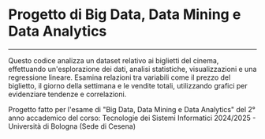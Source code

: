 # Progetto di Big Data, Data Mining e Data Analytics
---
Questo codice analizza un dataset relativo ai biglietti del cinema, effettuando un'esplorazione dei dati, analisi statistiche, visualizzazioni e una regressione lineare. Esamina relazioni tra variabili come il prezzo del biglietto, il giorno della settimana e le vendite totali, utilizzando grafici per evidenziare tendenze e correlazioni.

Progetto fatto per l'esame di "Big Data, Data Mining e Data Analytics" del 2° anno accademico del corso: Tecnologie dei Sistemi Informatici 2024/2025 - Università di Bologna (Sede di Cesena)

